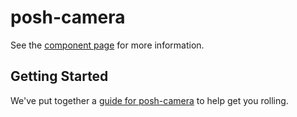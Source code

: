 posh-camera
================

See the [component page](http://theposhery.github.io/posh-camera) for more information.

## Getting Started

We've put together a [guide for posh-camera](http://www.polymer-project.org/docs/start/reusableelements.html) to help get you rolling.
